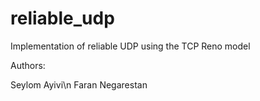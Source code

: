 reliable_udp
============

Implementation of reliable UDP using the TCP Reno model

Authors: 

Seylom Ayivi\n
Faran Negarestan
